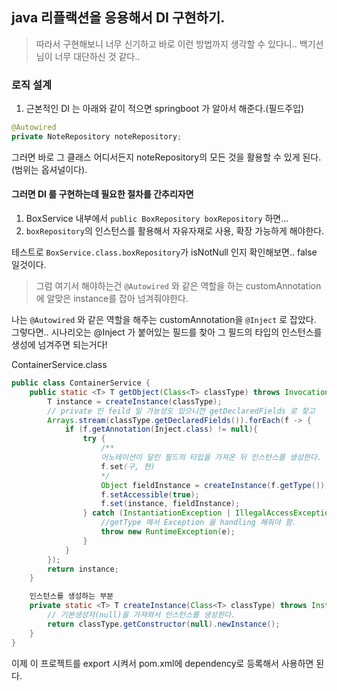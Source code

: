 ## java 리플랙션을 응용해서 DI 구현하기.
> 따라서 구현해보니 너무 신기하고 바로 이런 방법까지 생각할 수 있다니.. 백기선님이 너무 대단하신 것 같다..  

### 로직 설계
1. 근본적인 DI 는 아래와 같이 적으면 springboot 가 알아서 해준다.(필드주입)
```java
@Autowired
private NoteRepository noteRepository;
```

그러면 바로 그 클래스 어디서든지 noteRepository의 모든 것을 활용할 수 있게 된다. (범위는 옵셔널이다).

#### 그러면 DI 를 구현하는데 필요한 절차를 간추리자면
1. BoxService 내부에서 `public BoxRepository boxRepository` 하면...
2. `boxRepository`의 인스턴스를 활용해서 자유자재로 사용, 확장 가능하게 해야한다.

테스트로 `BoxService.class.boxRepository`가 isNotNull 인지 확인해보면.. false 일것이다.  
> 그럼 여기서 해야하는건 `@Autowired` 와 같은 역할을 하는 customAnnotation에 알맞은 instance를 잡아 넘겨줘야한다.  

나는 `@Autowired` 와 같은 역할을 해주는 customAnnotation을 `@Inject` 로 잡았다.
그렇다면.. 시나리오는 @Inject 가 붙어있는 필드를 찾아 그 필드의 타입의 인스턴스를 생성에 넘겨주면 되는거다!

ContainerService.class
```java
public class ContainerService {
    public static <T> T getObject(Class<T> classType) throws InvocationTargetException, InstantiationException, IllegalAccessException, NoSuchMethodException {
        T instance = createInstance(classType);
        // private 인 feild 일 가능성도 있으니깐 getDeclaredFields 로 찾고
        Arrays.stream(classType.getDeclaredFields()).forEach(f -> {
            if (f.getAnnotation(Inject.class) != null){
                try {
                    /**
                    어노테이션이 달린 필드의 타입을 가져온 뒤 인스턴스를 생성한다.
                    f.set(구, 현)
                    */
                    Object fieldInstance = createInstance(f.getType());
                    f.setAccessible(true);
                    f.set(instance, fieldInstance);
                } catch (InstantiationException | IllegalAccessException | InvocationTargetException | NoSuchMethodException e) {
                    //getType 에서 Exception 을 handling 해줘야 함.
                    throw new RuntimeException(e);
                }
            }
        });
        return instance;
    }

    인스턴스를 생성하는 부분
    private static <T> T createInstance(Class<T> classType) throws InstantiationException, IllegalAccessException, InvocationTargetException, NoSuchMethodException {
        // 기본생성자(null)을 가져와서 인스턴스를 생성한다.
        return classType.getConstructor(null).newInstance();
    }
}
```

이제 이 프로젝트를 export 시켜서 pom.xml에 dependency로 등록해서 사용하면 된다.